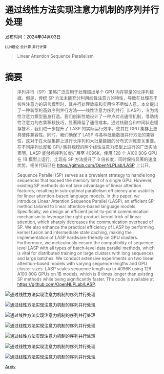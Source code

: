 # 通过线性方法实现注意力机制的序列并行处理

发布时间：2024年04月03日

`LLM理论` `云计算` `并行计算`

> Linear Attention Sequence Parallelism

# 摘要

> 序列并行（SP）策略广泛应用于处理超出单个 GPU 内存容量的长序列数据。但是，传统 SP 方法未能充分利用线性注意力的特性，导致在处理基于线性注意力的语言模型时，其并行处理效率和实用性不尽如人意。本文提出了一种新型的高效序列并行方法——线性注意力序列并行（LASP），专为线性注意力模型量身打造。我们创新性地设计了一种点对点通信机制，借助线性注意力的右乘积核技巧，显著降低了通信成本。通过核融合和中间状态缓存技术，我们进一步提升了 LASP 的实际运行效率，使其在 GPU 集群上更具硬件兼容性。同时，我们确保了 LASP 与各种批量数据并行方法的兼容性，这对于在大型集群上进行长序列和大批量数据的分布式训练至关重要。在不同序列长度和 GPU 集群规模的两个线性注意力模型上进行的广泛实验表明，LASP 能够将序列长度扩展至 4096K，使用 128 个 A100 80G GPU 在 1B 模型上运行，比现有 SP 方法提升了 8 倍长度，同时保持显著的速度优势。相关代码已在 https://github.com/OpenNLPLab/LASP 上公开。

> Sequence Parallel (SP) serves as a prevalent strategy to handle long sequences that exceed the memory limit of a single GPU. However, existing SP methods do not take advantage of linear attention features, resulting in sub-optimal parallelism efficiency and usability for linear attention-based language models. In this paper, we introduce Linear Attention Sequence Parallel (LASP), an efficient SP method tailored to linear attention-based language models. Specifically, we design an efficient point-to-point communication mechanism to leverage the right-product kernel trick of linear attention, which sharply decreases the communication overhead of SP. We also enhance the practical efficiency of LASP by performing kernel fusion and intermediate state caching, making the implementation of LASP hardware-friendly on GPU clusters. Furthermore, we meticulously ensure the compatibility of sequence-level LASP with all types of batch-level data parallel methods, which is vital for distributed training on large clusters with long sequences and large batches. We conduct extensive experiments on two linear attention-based models with varying sequence lengths and GPU cluster sizes. LASP scales sequence length up to 4096K using 128 A100 80G GPUs on 1B models, which is 8 times longer than existing SP methods while being significantly faster. The code is available at https://github.com/OpenNLPLab/LASP.

![通过线性方法实现注意力机制的序列并行处理](../../../paper_images/2404.02882/x1.png)

![通过线性方法实现注意力机制的序列并行处理](../../../paper_images/2404.02882/x2.png)

![通过线性方法实现注意力机制的序列并行处理](../../../paper_images/2404.02882/x3.png)

![通过线性方法实现注意力机制的序列并行处理](../../../paper_images/2404.02882/x4.png)

![通过线性方法实现注意力机制的序列并行处理](../../../paper_images/2404.02882/x5.png)

![通过线性方法实现注意力机制的序列并行处理](../../../paper_images/2404.02882/x6.png)

![通过线性方法实现注意力机制的序列并行处理](../../../paper_images/2404.02882/x7.png)

[Arxiv](https://arxiv.org/abs/2404.02882)